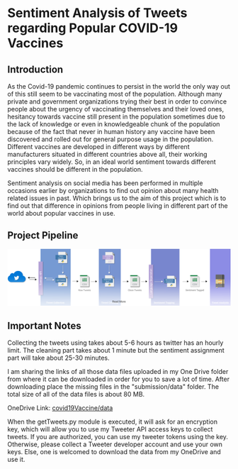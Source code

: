 # Sentiment Analysis of Tweets regarding Popular COVID-19 Vaccines

## Introduction

As the Covid-19 pandemic continues to persist in the world the only way out of this still seem to be vaccinating most of the population. Although many private and government organizations trying their best in order to convince people about the urgency of vaccinating themselves and their loved ones, hesitancy towards vaccine still present in the population sometimes due to the lack of knowledge or even in knowledgeable chunk of the population because of the fact that never in human history any vaccine have been discovered and rolled out for general purpose usage in the population. Different vaccines are developed in different ways by different manufacturers situated in different countries above all, their working principles vary widely. So, in an ideal world sentiment towards different vaccines should be different in the population.

Sentiment analysis on social media has been performed in multiple occasions earlier by organizations to find out opinion about many health related issues in past. Which brings us to the aim of this project which is to find out that difference in opinions from people living in different part of the world about popular vaccines in use.

## Project Pipeline
[![Project Pipeline](sentiment_pipeline_readme.png "Click to Read the Report")](https://1drv.ms/b/s!ApUwC0uDWXPNhak7SO4WfiuNtqiGnQ?e=pui80U)

## Important Notes

Collecting the tweets using takes about 5-6 hours as twitter has an hourly limit. The cleaning part takes about 1 minute but the sentiment assignment part will take about 25-30 minutes.

I am sharing the links of all those data files uploaded in my One Drive folder from where it can be downloaded in order for you to save a lot of time. After downloading place the missing files in the "submission/data" folder. The total size of all of the data files is about 80 MB.

OneDrive Link:
[covid19Vaccine/data](https://1drv.ms/u/s!ApUwC0uDWXPNg55uPMnMaBUEnQ46Ew?e=5jzHOL)

When the getTweets.py module is executed, it will ask for an encryption key, which will allow you to use my Tweeter API access keys to collect tweets. If you are authorized, you can use my tweeter tokens using the key. Otherwise, please collect a Tweeter developer account and use your own keys.
Else, one is welcomed to download the data from my OneDrive and use it. 
